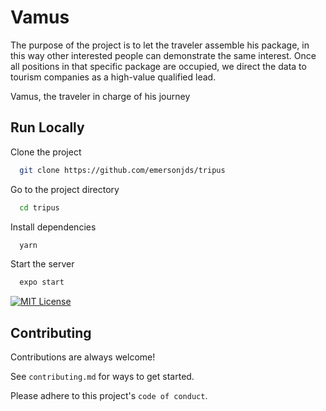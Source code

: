 
# Vamus

The purpose of the project is to let the traveler assemble his package, in this way other interested people can demonstrate the same interest.
Once all positions in that specific package are occupied, we direct the data to tourism companies as a high-value qualified lead.

Vamus, the traveler in charge of his journey




## Run Locally

Clone the project

```bash
  git clone https://github.com/emersonjds/tripus
```

Go to the project directory

```bash
  cd tripus
```

Install dependencies

```bash
  yarn
```

Start the server

```bash
  expo start
```

[![MIT License](https://img.shields.io/badge/License-MIT-green.svg)](https://choosealicense.com/licenses/mit/)


## Contributing

Contributions are always welcome!

See `contributing.md` for ways to get started.

Please adhere to this project's `code of conduct`.

